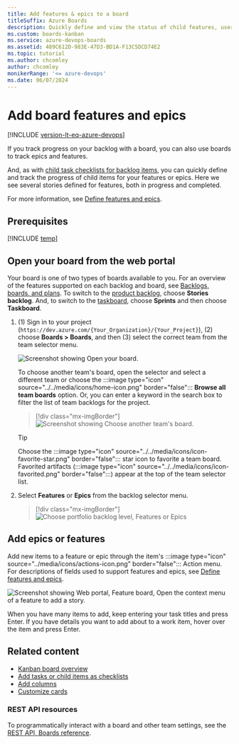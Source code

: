 ```yaml
---
title: Add features & epics to a board
titleSuffix: Azure Boards
description: Quickly define and view the status of child features, user stories, or backlog items using features or epic boards in Azure Boards and Azure DevOps.
ms.custom: boards-kanban 
ms.service: azure-devops-boards
ms.assetid: 489C612D-983E-47D3-BD1A-F13C5DCD74E2  
ms.topic: tutorial
ms.author: chcomley
author: chcomley
monikerRange: '<= azure-devops'
ms.date: 06/07/2024
---
```


# Add board features and epics  

[!INCLUDE [version-lt-eq-azure-devops](../../includes/version-lt-eq-azure-devops.md)]

If you track progress on your backlog with a board, you can also use boards to track epics and features.  

And, as with [child task checklists for backlog items](add-task-checklists.md), you can quickly define and track the progress of child items for your features or epics. Here we see several stories defined for features, both in progress and completed.    

For more information, see [Define features and epics](../backlogs/define-features-epics.md). 

## Prerequisites

[!INCLUDE [temp](../includes/prerequisites-kanban.md)]

## Open your board from the web portal

Your board is one of two types of boards available to you. For an overview of the features supported on each backlog and board, see [Backlogs, boards, and plans](../backlogs/backlogs-boards-plans.md). To switch to the [product backlog](../backlogs/create-your-backlog.md), choose **Stories backlog**. And, to switch to the [taskboard](../sprints/task-board.md), choose **Sprints** and then choose **Taskboard**.

1. (1) Sign in to your project (```https://dev.azure.com/{Your_Organization}/{Your_Project}```), (2) choose **Boards > Boards**, and then (3) select the correct team from the team selector menu. 

	![Screenshot showing Open your board.](/azure/devops/boards/boards/media/quickstart/open-kanban-board-agile.png)  

	To choose another team's board, open the selector and select a different team or choose the :::image type="icon" source="../../media/icons/home-icon.png" border="false"::: **Browse all team boards** option. Or, you can enter a keyword in the search box to filter the list of team backlogs for the project.

	> [!div class="mx-imgBorder"]  
	> ![Screenshot showing Choose another team's board.](/azure/devops/boards/boards/media/quickstart/select-kanban-team-board.png) 

	> [!TIP]    
	> Choose the :::image type="icon" source="../../media/icons/icon-favorite-star.png" border="false"::: star icon to favorite a team board. Favorited artifacts (:::image type="icon" source="../../media/icons/icon-favorited.png" border="false":::) appear at the top of the team selector list.

2. Select **Features** or **Epics** from the backlog selector menu. 

	> [!div class="mx-imgBorder"]  
	> ![Choose portfolio backlog level, Features or Epics](media/features-epics/select-portfolio-level.png)

## Add epics or features   

Add new items to a feature or epic through the item's   :::image type="icon" source="../media/icons/actions-icon.png" border="false":::  Action menu. For descriptions of fields used to support features and epics, see [Define features and epics](../backlogs/define-features-epics.md). 

![Screenshot showing Web portal, Feature board, Open the context menu of a feature to add a story.](media/features-epics/add-user-story.png)

When you have many items to add, keep entering your task titles and press Enter. If you have details you want to add about to a work item, hover over the item and press Enter.  
 
## Related content

- [Kanban board overview](kanban-overview.md)
- [Add tasks or child items as checklists](add-task-checklists.md)
- [Add columns](add-columns.md)  
- [Customize cards](../../boards/boards/customize-cards.md)  

### REST API resources
To programmatically interact with a board and other team settings, see the [REST API, Boards reference](/rest/api/azure/devops/work/boards).
